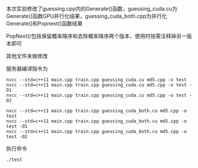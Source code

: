 本次实验修改了guessing.cpp内的Generate()函数，guessing_cuda.cu为Generate()函数GPU并行化结果，guessing_cuda_both.cpp为并行化Generate()和Popnext()函数结果

PopNext()包括保留概率降序和去除概率降序两个版本，使用时按需注释掉另一版本即可

其他文件未做修改

服务器编译指令为

    nvcc --std=c++11 main.cpp train.cpp guessing_cuda.cu md5.cpp -o test
    nvcc --std=c++11 main.cpp train.cpp guessing_cuda.cu md5.cpp -o test -O1
    nvcc --std=c++11 main.cpp train.cpp guessing_cuda.cu md5.cpp -o test -O2

    nvcc --std=c++11 main.cpp train.cpp guessing_cuda_both.cu md5.cpp -o test
    nvcc --std=c++11 main.cpp train.cpp guessing_cuda_both.cu md5.cpp -o test -O1
    nvcc --std=c++11 main.cpp train.cpp guessing_cuda_both.cu md5.cpp -o test -O2

执行命令 

    ./test
